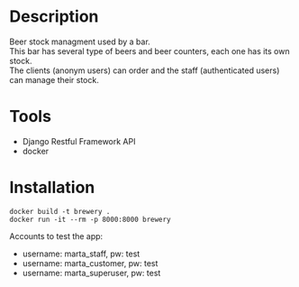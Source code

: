 # Description 

Beer stock  managment used by a bar.  
This bar has several type of beers and beer counters, each one has its own stock.  
The clients (anonym users) can order and the staff (authenticated users) can manage their stock.  

# Tools

- Django Restful Framework API
- docker

# Installation
```
docker build -t brewery .
docker run -it --rm -p 8000:8000 brewery
```
Accounts to test the app:   
- username: marta_staff, pw: test   
- username: marta_customer, pw: test   
- username: marta_superuser, pw: test   
